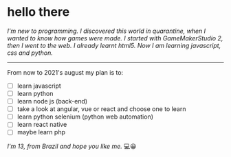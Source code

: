 # hello there
*I'm new to programming. I discovered this world in quarantine, when I wanted to know how games were made. I started with GameMakerStudio 2, then I went to the web. I already learnt html5. Now I am learning javascript, css and python.*
___
From now to 2021's august my plan is to:
- [ ] learn javascript
- [ ] learn python
- [ ] learn node js (back-end)
- [ ] take a look at angular, vue or react and choose one to learn
- [ ] learn python selenium (python web automation)
- [ ] learn react native
- [ ] maybe learn php

*I'm 13, from Brazil and hope you like me.* 💻😀

